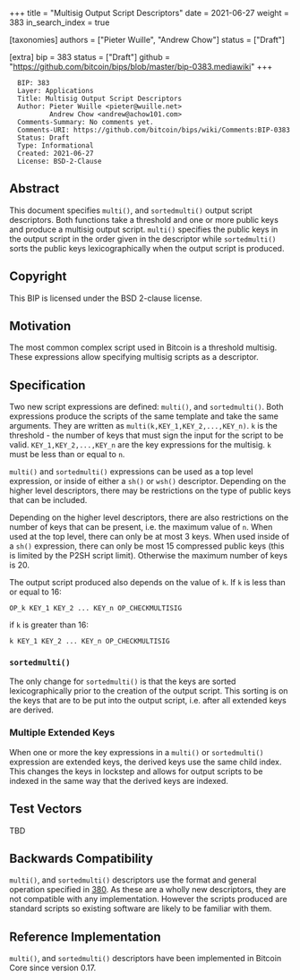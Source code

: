 +++
title = "Multisig Output Script Descriptors"
date = 2021-06-27
weight = 383
in_search_index = true

[taxonomies]
authors = ["Pieter Wuille", "Andrew Chow"]
status = ["Draft"]

[extra]
bip = 383
status = ["Draft"]
github = "https://github.com/bitcoin/bips/blob/master/bip-0383.mediawiki"
+++

      BIP: 383
      Layer: Applications
      Title: Multisig Output Script Descriptors
      Author: Pieter Wuille <pieter@wuille.net>
              Andrew Chow <andrew@achow101.com>
      Comments-Summary: No comments yet.
      Comments-URI: https://github.com/bitcoin/bips/wiki/Comments:BIP-0383
      Status: Draft
      Type: Informational
      Created: 2021-06-27
      License: BSD-2-Clause

## Abstract

This document specifies `multi()`, and `sortedmulti()` output script
descriptors. Both functions take a threshold and one or more public keys
and produce a multisig output script. `multi()` specifies the public
keys in the output script in the order given in the descriptor while
`sortedmulti()` sorts the public keys lexicographically when the output
script is produced.

## Copyright

This BIP is licensed under the BSD 2-clause license.

## Motivation

The most common complex script used in Bitcoin is a threshold multisig.
These expressions allow specifying multisig scripts as a descriptor.

## Specification

Two new script expressions are defined: `multi()`, and `sortedmulti()`.
Both expressions produce the scripts of the same template and take the
same arguments. They are written as `multi(k,KEY_1,KEY_2,...,KEY_n)`.
`k` is the threshold - the number of keys that must sign the input for
the script to be valid. `KEY_1,KEY_2,...,KEY_n` are the key expressions
for the multisig. `k` must be less than or equal to `n`.

`multi()` and `sortedmulti()` expressions can be used as a top level
expression, or inside of either a `sh()` or `wsh()` descriptor.
Depending on the higher level descriptors, there may be restrictions on
the type of public keys that can be included.

Depending on the higher level descriptors, there are also restrictions
on the number of keys that can be present, i.e. the maximum value of
`n`. When used at the top level, there can only be at most 3 keys. When
used inside of a `sh()` expression, there can only be most 15 compressed
public keys (this is limited by the P2SH script limit). Otherwise the
maximum number of keys is 20.

The output script produced also depends on the value of `k`. If `k` is
less than or equal to 16:

    OP_k KEY_1 KEY_2 ... KEY_n OP_CHECKMULTISIG

if `k` is greater than 16:

    k KEY_1 KEY_2 ... KEY_n OP_CHECKMULTISIG

### `sortedmulti()`

The only change for `sortedmulti()` is that the keys are sorted
lexicographically prior to the creation of the output script. This
sorting is on the keys that are to be put into the output script, i.e.
after all extended keys are derived.

### Multiple Extended Keys</tt>

When one or more the key expressions in a `multi()` or `sortedmulti()`
expression are extended keys, the derived keys use the same child index.
This changes the keys in lockstep and allows for output scripts to be
indexed in the same way that the derived keys are indexed.

## Test Vectors

TBD

## Backwards Compatibility

`multi()`, and `sortedmulti()` descriptors use the format and general
operation specified in [380](/380). As these
are a wholly new descriptors, they are not compatible with any
implementation. However the scripts produced are standard scripts so
existing software are likely to be familiar with them.

## Reference Implementation

`multi()`, and `sortedmulti()` descriptors have been implemented in
Bitcoin Core since version 0.17.
